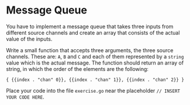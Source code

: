 # Message Queue

You have to implement a message queue that takes three inputs from different source channels and create an array that consists of the actual value of the inputs.

Write a small function that accepts three arguments, the three source channels. These are: `A`, `B` and `C` and each of them represented by a `string` value which is the actual message. The function should return an array of string, in which the order of the elements are the following:

`{ {{index . "chan" 0}}, {{index . "chan" 1}}, {{index . "chan" 2}} }`

Place your code into the file `exercise.go` near the placeholder `// INSERT YOUR CODE HERE`.

